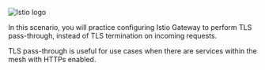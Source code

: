 
![Istio logo](https://raw.githubusercontent.com/lorenzo85/scenarios-ica/main/istio-logo.svg)

In this scenario, you will practice configuring Istio Gateway to perform TLS pass-through, 
instead of TLS termination on incoming requests.

TLS pass-through is useful for use cases when there are services within the mesh with HTTPs enabled.